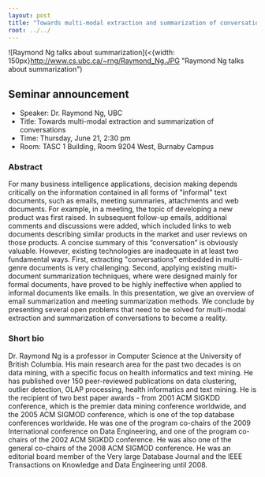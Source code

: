 ```yaml
---
layout: post
title: "Towards multi-modal extraction and summarization of conversations by Raymond Ng"
root: ../../
---
```


![Raymond Ng talks about summarization](<{width: 150px}http://www.cs.ubc.ca/~rng/Raymond_Ng.JPG "Raymond Ng talks about summarization")

Seminar announcement
--------------------

-   Speaker: Dr. Raymond Ng, UBC
-   Title: Towards multi-modal extraction and summarization of conversations
-   Time: Thursday, June 21, 2:30 pm
-   Room: TASC 1 Building, Room 9204 West, Burnaby Campus

### Abstract

For many business intelligence applications, decision making depends critically on the information contained in all forms of "informal" text documents, such as emails, meeting summaries, attachments and web documents. For example, in a meeting, the topic of developing a new product was first raised. In subsequent follow-up emails, additional comments and discussions were added, which included links to web documents describing similar products in the market and user reviews on those products. A concise summary of this “conversation” is obviously valuable. However, existing technologies are inadequate in at least two fundamental ways. First, extracting "conversations" embedded in multi-genre documents is very challenging. Second, applying existing multi-document summarization techniques, where were designed mainly for formal documents, have proved to be highly ineffective when applied to informal documents like emails. In this presentation, we give an overview of email summarization and meeting summarization methods. We conclude by presenting several open problems that need to be solved for multi-modal extraction and summarization of conversations to become a reality.

### Short bio

Dr. Raymond Ng is a professor in Computer Science at the University of British Columbia. His main research area for the past two decades is on data mining, with a specific focus on health informatics and text mining. He has published over 150 peer-reviewed publications on data clustering, outlier detection, OLAP processing, health informatics and text mining. He is the recipient of two best paper awards - from 2001 ACM SIGKDD conference, which is the premier data mining conference worldwide, and the 2005 ACM SIGMOD conference, which is one of the top database conferences worldwide. He was one of the program co-chairs of the 2009 International conference on Data Engineering, and one of the program co-chairs of the 2002 ACM SIGKDD conference. He was also one of the general co-chairs of the 2008 ACM SIGMOD conference. He was an editorial board member of the Very large Database Journal and the IEEE Transactions on Knowledge and Data Engineering until 2008.
